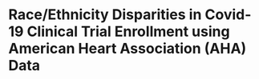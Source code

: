 # Race/Ethnicity Disparities in Covid-19 Clinical Trial Enrollment using American Heart Association (AHA) Data

